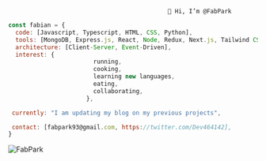                                                  👋 Hi, I’m @FabPark

```javascript
const fabian = {
  code: [Javascript, Typescript, HTML, CSS, Python],
  tools: [MongoDB, Express.js, React, Node, Redux, Next.js, Tailwind CSS, Flowbite],
  architecture: [Client-Server, Event-Driven],
  interest: {
                        running,
                        cooking,
                        learning new languages,
                        eating,
                        collaborating,
                      },

 currently: "I am updating my blog on my previous projects",

 contact: [fabpark93@gmail.com, https://twitter.com/Dev464142],  
}
```
<p align="left"> <img src="https://komarev.com/ghpvc/?username=FabPark&label=Profile%20views&color=0e75b6&style=flat" alt="FabPark" /> </p>

<!---
FabPark/FabPark is a ✨ special ✨ repository because its `README.md` (this file) appears on your GitHub profile.
You can click the Preview link to take a look at your changes.
--->
